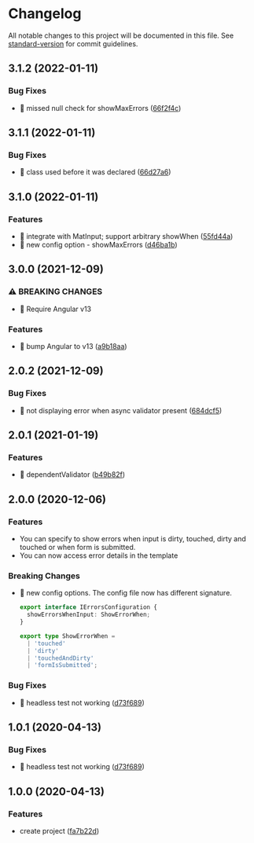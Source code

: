 # Changelog

All notable changes to this project will be documented in this file. See [standard-version](https://github.com/conventional-changelog/standard-version) for commit guidelines.

## 3.1.2 (2022-01-11)

### Bug Fixes

- 🐛 missed null check for showMaxErrors ([66f2f4c](https://github.com/ngspot/ngx-errors/commit/66f2f4cef75381de843ed4f72189c5df5faad650))

## 3.1.1 (2022-01-11)

### Bug Fixes

- 🐛 class used before it was declared ([66d27a6](https://github.com/ngspot/ngx-errors/commit/66d27a65930d208e63ddfae87a683abfa0912423))

## 3.1.0 (2022-01-11)

### Features

- 🎸 integrate with MatInput; support arbitrary showWhen ([55fd44a](https://github.com/ngspot/ngx-errors/commit/55fd44a1e946ccee34d9cf979925f5bc4e5a6dfa))
- 🎸 new config option - showMaxErrors ([d46ba1b](https://github.com/ngspot/ngx-errors/commit/d46ba1be40a4e49be1d0f2e00c88475806c540ea))

## 3.0.0 (2021-12-09)

### ⚠ BREAKING CHANGES

- 🧨 Require Angular v13

### Features

- 🎸 bump Angular to v13 ([a9b18aa](https://github.com/ngspot/ngx-errors/commit/a9b18aac8f78cca778d43f4c897b50f357df742d))

## 2.0.2 (2021-12-09)

### Bug Fixes

- 🐛 not displaying error when async validator present ([684dcf5](https://github.com/ngspot/ngx-errors/commit/684dcf5114a1e2ac9c6c4e64925d6ebf262cc6ba))

## 2.0.1 (2021-01-19)

### Features

- 🎸 dependentValidator ([b49b82f](https://github.com/ngspot/ngx-errors/commit/b49b82f9cf75b718288c72f190fa2a09ca1469dc))

## 2.0.0 (2020-12-06)

### Features

- You can specify to show errors when input is dirty, touched, dirty and touched or when form is submitted.
- You can now access error details in the template

### Breaking Changes

- 🎸 new config options. The config file now has different signature.

  ```ts
  export interface IErrorsConfiguration {
    showErrorsWhenInput: ShowErrorWhen;
  }

  export type ShowErrorWhen =
    | 'touched'
    | 'dirty'
    | 'touchedAndDirty'
    | 'formIsSubmitted';
  ```

### Bug Fixes

- 🐛 headless test not working ([d73f689](https://github.com/ngspot/ngx-errors/commit/d73f689d6010b3c728167d24a815b1ea7fe7255c))

## 1.0.1 (2020-04-13)

### Bug Fixes

- 🐛 headless test not working ([d73f689](https://github.com/ngspot/ngx-errors/commit/d73f689d6010b3c728167d24a815b1ea7fe7255c))

## 1.0.0 (2020-04-13)

### Features

- create project ([fa7b22d](https://github.com/ngspot/ngx-errors/commit/fa7b22dab9f8cb43e2d0760c6aa30655987df95a))
